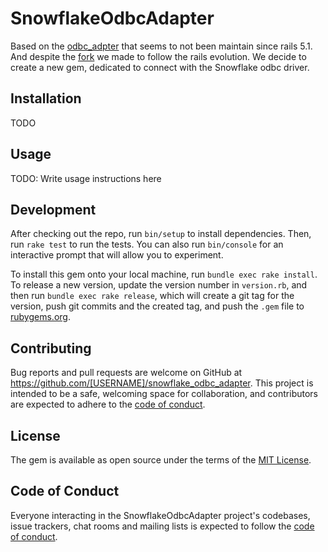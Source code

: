 # SnowflakeOdbcAdapter

Based on the [odbc_adpter](https://github.com/localytics/odbc_adapter) that seems to not been maintain since rails 5.1. And despite the [fork](https://github.com/singlespot/odbc_adapter) we made to follow the rails evolution.
We decide to create a new gem, dedicated to connect with the Snowflake odbc driver.

## Installation

TODO

## Usage

TODO: Write usage instructions here

## Development

After checking out the repo, run `bin/setup` to install dependencies. Then, run `rake test` to run the tests. You can also run `bin/console` for an interactive prompt that will allow you to experiment.

To install this gem onto your local machine, run `bundle exec rake install`. To release a new version, update the version number in `version.rb`, and then run `bundle exec rake release`, which will create a git tag for the version, push git commits and the created tag, and push the `.gem` file to [rubygems.org](https://rubygems.org).

## Contributing

Bug reports and pull requests are welcome on GitHub at https://github.com/[USERNAME]/snowflake_odbc_adapter. This project is intended to be a safe, welcoming space for collaboration, and contributors are expected to adhere to the [code of conduct](https://github.com/[USERNAME]/snowflake_odbc_adapter/blob/master/CODE_OF_CONDUCT.md).

## License

The gem is available as open source under the terms of the [MIT License](https://opensource.org/licenses/MIT).

## Code of Conduct

Everyone interacting in the SnowflakeOdbcAdapter project's codebases, issue trackers, chat rooms and mailing lists is expected to follow the [code of conduct](https://github.com/[USERNAME]/snowflake_odbc_adapter/blob/master/CODE_OF_CONDUCT.md).

